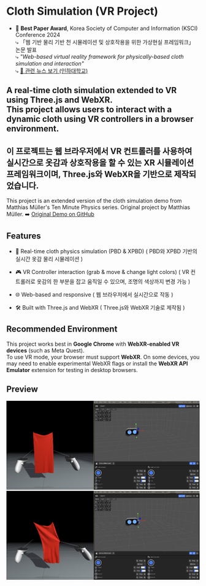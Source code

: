 # Cloth Simulation (VR Project)

- 🏅 **Best Paper Award**, Korea Society of Computer and Information (KSCI) Conference 2024  
  ⤷ 「웹 기반 물리 기반 천 시뮬레이션 및 상호작용을 위한 가상현실 프레임워크」 논문 발표  
  ⤷ *"Web-based virtual reality framework for physically-based cloth simulation and interaction"*  
  ⤷ [📎 관련 뉴스 보기 (인하대학교)](https://www.inha.ac.kr/kr/952/subview.do?&enc=Zm5jdDF8QEB8JTJGYmJzJTJGa3IlMkYxMSUyRjM4MDg0JTJGYXJ0Y2xWaWV3LmRvJTNGcGFnZSUzRDElMjZzcmNoQ29sdW1uJTNEJTI2c3JjaFdyZCUzRCUyNmJic0NsU2VxJTNEJTI2YmJzT3BlbldyZFNlcSUzRCUyNnJnc0JnbmRlU3RyJTNEJTI2cmdzRW5kZGVTdHIlM0QlMjZpc1ZpZXdNaW5lJTNEZmFsc2UlMjZwYXNzd29yZCUzRCUyNg==)

A real-time cloth simulation extended to VR using Three.js and WebXR.  
This project allows users to interact with a dynamic cloth using VR controllers in a browser environment.
-
이 프로젝트는 웹 브라우저에서 VR 컨트롤러를 사용하여 실시간으로 옷감과 상호작용을 할 수 있는 XR 시뮬레이션 프레임워크이며, Three.js와 WebXR을 기반으로 제작되었습니다.
-

This project is an extended version of the cloth simulation demo from Matthias Müller's Ten Minute Physics series.
Original project by Matthias Müller.
➡️ [Original Demo on GitHub](https://github.com/matthias-research/pages/blob/master/tenMinutePhysics/14-cloth.html)


## Features

- 👚 Real-time cloth physics simulation (PBD & XPBD)
  ( PBD와 XPBD 기반의 실시간 옷감 물리 시뮬레이션 )
  
- 🎮 VR Controller interaction (grab & move & change light colors)
  ( VR 컨트롤러로 옷감의 한 부분을 잡고 움직일 수 있으며, 조명의 색상까지 변경 가능 )

- 🌐 Web-based and responsive
  ( 웹 브라우저에서 실시간으로 작동 )
  
- 🛠️ Built with Three.js and WebXR
  ( Three.js와 WebXR 기술로 제작됨 )


## Recommended Environment

This project works best in **Google Chrome** with **WebXR-enabled VR devices** (such as Meta Quest).  
To use VR mode, your browser must support **WebXR**. On some devices, you may need to enable experimental WebXR flags or install the **WebXR API Emulator** extension for testing in desktop browsers.


## Preview

![Preview](./img/preview.png)
![Preview 2](./img/preview_2.png)
